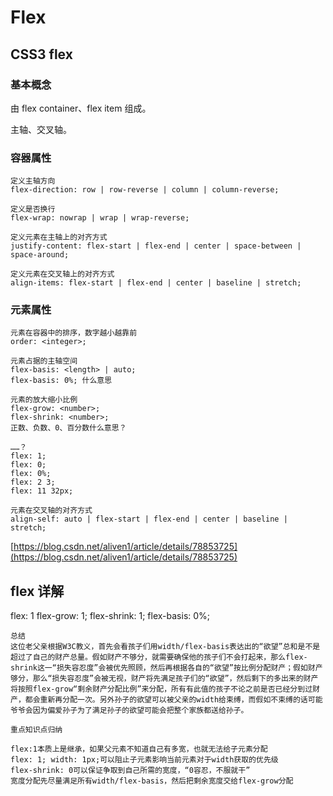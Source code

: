 # Flex

## CSS3 flex

### 基本概念

由 flex container、flex item 组成。

主轴、交叉轴。

### 容器属性

```text
定义主轴方向
flex-direction: row | row-reverse | column | column-reverse;
```

```text
定义是否换行
flex-wrap: nowrap | wrap | wrap-reverse;
```

```text
定义元素在主轴上的对齐方式
justify-content: flex-start | flex-end | center | space-between | space-around;
```

```text
定义元素在交叉轴上的对齐方式
align-items: flex-start | flex-end | center | baseline | stretch;
```

### 元素属性

```text
元素在容器中的排序，数字越小越靠前
order: <integer>;
```

```text
元素占据的主轴空间
flex-basis: <length> | auto;
flex-basis: 0%; 什么意思
```

```text
元素的放大缩小比例
flex-grow: <number>;
flex-shrink: <number>;
正数、负数、0、百分数什么意思？
```

```text
……？
flex: 1;
flex: 0;
flex: 0%;
flex: 2 3;
flex: 11 32px;
```

```text
元素在交叉轴的对齐方式
align-self: auto | flex-start | flex-end | center | baseline | stretch;
```

[https://blog.csdn.net/aliven1/article/details/78853725](https://blog.csdn.net/aliven1/article/details/78853725)

## flex 详解

flex: 1 flex-grow: 1; flex-shrink: 1; flex-basis: 0%;

```text
总结
这位老父亲根据W3C教义，首先会看孩子们用width/flex-basis表达出的“欲望”总和是不是超过了自己的财产总量。假如财产不够分，就需要确保他的孩子们不会打起来，那么flex-shrink这一“损失容忍度”会被优先照顾，然后再根据各自的“欲望”按比例分配财产；假如财产够分，那么“损失容忍度”会被无视，财产将先满足孩子们的“欲望”，然后剩下的多出来的财产将按照flex-grow“剩余财产分配比例”来分配，所有有此值的孩子不论之前是否已经分到过财产，都会重新再分配一次。另外孙子的欲望可以被父亲的width给束缚，而假如不束缚的话可能爷爷会因为偏爱孙子为了满足孙子的欲望可能会把整个家族都送给孙子。

重点知识点归纳

flex:1本质上是继承，如果父元素不知道自己有多宽，也就无法给子元素分配
flex: 1; width: 1px;可以阻止子元素影响当前元素对于width获取的优先级
flex-shrink: 0可以保证争取到自己所需的宽度，“0容忍，不服就干”
宽度分配先尽量满足所有width/flex-basis，然后把剩余宽度交给flex-grow分配
```

